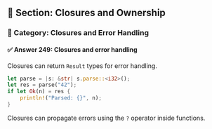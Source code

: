 ## 📘 Section: Closures and Ownership  
### 🔹 Category: Closures and Error Handling  
#### ✅ Answer 249: Closures and error handling

Closures can return `Result` types for error handling.

```rust
let parse = |s: &str| s.parse::<i32>();
let res = parse("42");
if let Ok(n) = res {
    println!("Parsed: {}", n);
}
```

Closures can propagate errors using the `?` operator inside functions.
